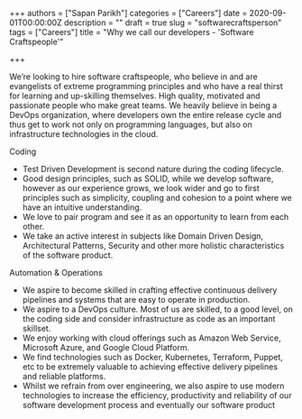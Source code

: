 +++
authors = ["Sapan Parikh"]
categories = ["Careers"]
date = 2020-09-01T00:00:00Z
description = ""
draft = true
slug = "softwarecraftsperson"
tags = ["Careers"]
title = "Why we call our developers - 'Software Craftspeople'"

+++

We’re looking to hire software craftspeople, who believe in and are evangelists of extreme programming principles and who have a real thirst for learning and up-skilling themselves. High quality, motivated and passionate people who make great teams. We heavily believe in being a DevOps organization, where developers own the entire release cycle and thus get to work not only on programming languages, but also on infrastructure technologies in the cloud.

Coding

- Test Driven Development is second nature during the coding lifecycle.
- Good design principles, such as SOLID, while we develop software, however as our experience grows, we look wider and go to first principles such as simplicity, coupling and cohesion to a point where we have an intuitive understanding.
- We love to pair program and see it as an opportunity to learn from each other.
- We take an active interest in subjects like Domain Driven Design, Architectural Patterns, Security and other more holistic characteristics of the software product.

Automation & Operations

- We aspire to become skilled in crafting effective continuous delivery pipelines and systems that are easy to operate in production.
- We aspire to a DevOps culture. Most of us are skilled, to a good level, on the coding side and consider infrastructure as code as an important skillset.
- We enjoy working with cloud offerings such as Amazon Web Service, Microsoft Azure, and Google Cloud Platform.
- We find technologies such as Docker, Kubernetes, Terraform, Puppet, etc to be extremely valuable to achieving effective delivery pipelines and reliable platforms.
- Whilst we refrain from over engineering, we also aspire to use modern technologies to increase the efficiency, productivity and reliability of our software development process and eventually our software product
